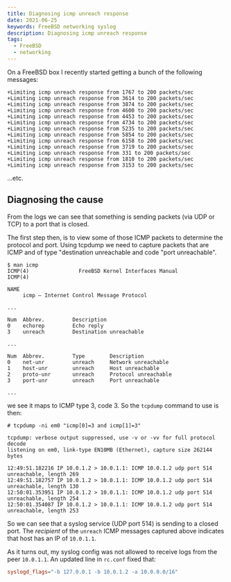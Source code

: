 ```yaml
---
title: Diagnosing icmp unreach response
date: 2021-06-25
keywords: FreeBSD networking syslog
description: Diagnosing icmp unreach response
tags:
  - FreeBSD
  - networking
---
```


On a FreeBSD box I recently started getting a bunch of the following messages:

```console
+Limiting icmp unreach response from 1767 to 200 packets/sec
+Limiting icmp unreach response from 3614 to 200 packets/sec
+Limiting icmp unreach response from 3874 to 200 packets/sec
+Limiting icmp unreach response from 4600 to 200 packets/sec
+Limiting icmp unreach response from 4453 to 200 packets/sec
+Limiting icmp unreach response from 4734 to 200 packets/sec
+Limiting icmp unreach response from 5235 to 200 packets/sec
+Limiting icmp unreach response from 5854 to 200 packets/sec
+Limiting icmp unreach response from 6158 to 200 packets/sec
+Limiting icmp unreach response from 3719 to 200 packets/sec
+Limiting icmp unreach response from 331 to 200 packets/sec
+Limiting icmp unreach response from 1810 to 200 packets/sec
+Limiting icmp unreach response from 3153 to 200 packets/sec
```

...etc.

## Diagnosing the cause

From the logs we can see that something is sending packets (via UDP or TCP) to
a port that is closed.

The first step then, is to view some of those ICMP packets to determine the
protocol and port. Using tcpdump we need to capture packets that are ICMP and of type "destination unreachable and code "port unreachable".

```console
$ man icmp
ICMP(4)                FreeBSD Kernel Interfaces Manual                ICMP(4)

NAME
     icmp – Internet Control Message Protocol

...

Num  Abbrev.         Description
0    echorep         Echo reply
3    unreach         Destination unreachable

...

Num  Abbrev.         Type        Description
0    net-unr         unreach     Network unreachable
1    host-unr        unreach     Host unreachable
2    proto-unr       unreach     Protocol unreachable
3    port-unr        unreach     Port unreachable

...

```

we see it maps to ICMP type 3, code 3. So the `tcpdump` command to use is then:


```console
# tcpdump -ni em0 "icmp[0]=3 and icmp[1]=3"

tcpdump: verbose output suppressed, use -v or -vv for full protocol decode
listening on em0, link-type EN10MB (Ethernet), capture size 262144 bytes

12:49:51.182216 IP 10.0.1.2 > 10.0.1.1: ICMP 10.0.1.2 udp port 514 unreachable, length 269
12:49:51.182757 IP 10.0.1.2 > 10.0.1.1: ICMP 10.0.1.2 udp port 514 unreachable, length 130
12:50:01.353951 IP 10.0.1.2 > 10.0.1.1: ICMP 10.0.1.2 udp port 514 unreachable, length 254
12:50:01.354087 IP 10.0.1.2 > 10.0.1.1: ICMP 10.0.1.2 udp port 514 unreachable, length 253
```

So we can see that a syslog service (UDP port 514) is sending to a closed port. The _recipient_ of the `unreach` ICMP messages captured above indicates that host has an IP of `10.0.1.1`.

As it turns out, my syslog config was not allowed to receive logs from the peer `10.0.1.1`. An updated line in `rc.conf` fixed that:

```conf
syslogd_flags="-b 127.0.0.1 -b 10.0.1.2 -a 10.0.0.0/16"
```
